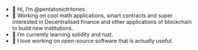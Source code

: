 - 👋 Hi, I’m @pentatonictritones
- 👀 Working on cool math applications, smart contracts and super interested in Decentralised finance and other applications of blockchain to build new institutions.
- 🌱 I’m currently learning solidity and rust.
- 💞️ I love working on open-source software that is actually useful.

<!---
pentatonictritones/pentatonictritones is a ✨ special ✨ repository because its `README.md` (this file) appears on your GitHub profile.
You can click the Preview link to take a look at your changes.
--->
